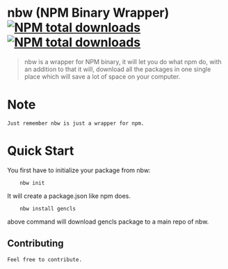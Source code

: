 # nbw (NPM Binary Wrapper) [![NPM total downloads](https://img.shields.io/npm/dm/nbw.svg?style=flat)](https://npmjs.org/package/nbw) [![NPM total downloads](https://img.shields.io/npm/dt/nbw.svg?style=flat)](https://npmjs.org/package/nbw)

>nbw is a wrapper for NPM binary, it will let you do what npm do, with an addition to that it will, download all the packages in one single place which will save a lot of space on your computer.

# Note 
	Just remember nbw is just a wrapper for npm.
	
# Quick Start

You first have to initialize your package from nbw:

```
	nbw init
```
It will create a package.json like npm does.

```
	nbw install gencls
```

above command will download gencls package to a main repo of nbw.

## Contributing
	Feel free to contribute.
